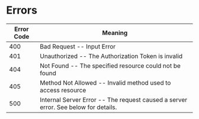 # Errors




Error Code | Meaning
---------- | -------
400 | Bad Request -- Input Error
401 | Unauthorized -- The Authorization Token is invalid
404 | Not Found -- The specified resource could not be found
405 | Method Not Allowed -- Invalid method used to access resource
500 | Internal Server Error -- The request caused a server error. See below for details. 
